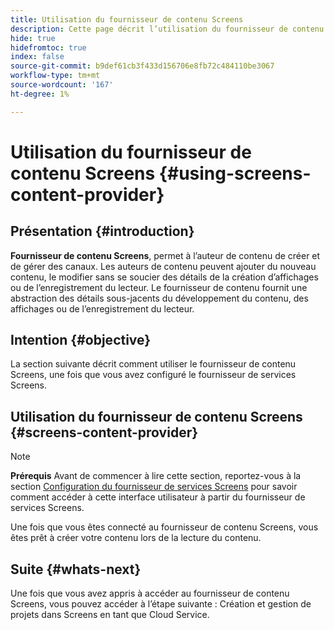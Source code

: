 ```yaml
---
title: Utilisation du fournisseur de contenu Screens
description: Cette page décrit l’utilisation du fournisseur de contenu Screens.
hide: true
hidefromtoc: true
index: false
source-git-commit: b9def61cb3f433d156706e8fb72c484110be3067
workflow-type: tm+mt
source-wordcount: '167'
ht-degree: 1%

---
```



# Utilisation du fournisseur de contenu Screens {#using-screens-content-provider}

## Présentation {#introduction}

**Fournisseur de contenu Screens**, permet à l’auteur de contenu de créer et de gérer des canaux. Les auteurs de contenu peuvent ajouter du nouveau contenu, le modifier sans se soucier des détails de la création d’affichages ou de l’enregistrement du lecteur. Le fournisseur de contenu fournit une abstraction des détails sous-jacents du développement du contenu, des affichages ou de l’enregistrement du lecteur.

## Intention {#objective}

La section suivante décrit comment utiliser le fournisseur de contenu Screens, une fois que vous avez configuré le fournisseur de services Screens.

## Utilisation du fournisseur de contenu Screens {#screens-content-provider}

>[!NOTE]
>**Prérequis**
>Avant de commencer à lire cette section, reportez-vous à la section [Configuration du fournisseur de services Screens](/help/screens-cloud/setting-up-project/setting-up-screens-services-provider.md) pour savoir comment accéder à cette interface utilisateur à partir du fournisseur de services Screens.

Une fois que vous êtes connecté au fournisseur de contenu Screens, vous êtes prêt à créer votre contenu lors de la lecture du contenu.

## Suite {#whats-next}

Une fois que vous avez appris à accéder au fournisseur de contenu Screens, vous pouvez accéder à l’étape suivante : Création et gestion de projets dans Screens en tant que Cloud Service.

